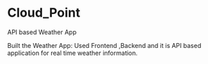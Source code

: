 # Cloud_Point
API based Weather App

Built the Weather App: Used Frontend ,Backend and it is API based application for real time weather information. 
